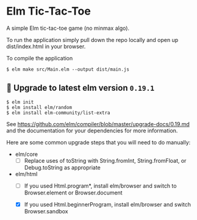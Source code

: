 # Elm Tic-Tac-Toe
A simple Elm tic-tac-toe game (no minmax algo).

To run the application simply pull down the repo locally and open up dist/index.html in your browser.

To compile the application

```
$ elm make src/Main.elm --output dist/main.js
```

## :bookmark: Upgrade to latest elm version `0.19.1`

```
$ elm init
$ elm install elm/random 
$ elm install elm-community/list-extra
```

See <https://github.com/elm/compiler/blob/master/upgrade-docs/0.19.md>
and the documentation for your dependencies for more information.

Here are some common upgrade steps that you will need to do manually:

- elm/core
  - [ ] Replace uses of toString with String.fromInt, String.fromFloat, or Debug.toString as appropriate
- elm/html
  - [ ] If you used Html.program*, install elm/browser and switch to Browser.element or Browser.document
  - [x] If you used Html.beginnerProgram, install elm/browser and switch Browser.sandbox

